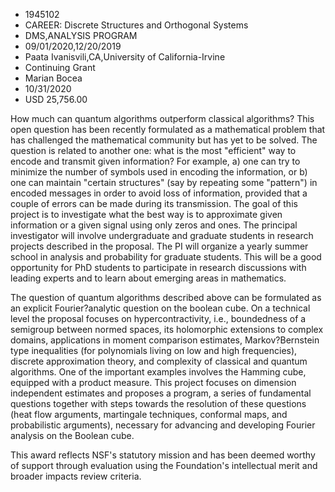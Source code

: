
* 1945102
* CAREER: Discrete Structures and Orthogonal Systems
* DMS,ANALYSIS PROGRAM
* 09/01/2020,12/20/2019
* Paata Ivanisvili,CA,University of California-Irvine
* Continuing Grant
* Marian Bocea
* 10/31/2020
* USD 25,756.00

How much can quantum algorithms outperform classical algorithms? This open
question has been recently formulated as a mathematical problem that has
challenged the mathematical community but has yet to be solved. The question is
related to another one: what is the most "efficient" way to encode and transmit
given information? For example, a) one can try to minimize the number of symbols
used in encoding the information, or b) one can maintain "certain structures"
(say by repeating some "pattern") in encoded messages in order to avoid loss of
information, provided that a couple of errors can be made during its
transmission. The goal of this project is to investigate what the best way is to
approximate given information or a given signal using only zeros and ones. The
principal investigator will involve undergraduate and graduate students in
research projects described in the proposal. The PI will organize a yearly
summer school in analysis and probability for graduate students. This will be a
good opportunity for PhD students to participate in research discussions with
leading experts and to learn about emerging areas in mathematics.

The question of quantum algorithms described above can be formulated as an
explicit Fourier?analytic question on the boolean cube. On a technical level the
proposal focuses on hypercontractivity, i.e., boundedness of a semigroup between
normed spaces, its holomorphic extensions to complex domains, applications in
moment comparison estimates, Markov?Bernstein type inequalities (for polynomials
living on low and high frequencies), discrete approximation theory, and
complexity of classical and quantum algorithms. One of the important examples
involves the Hamming cube, equipped with a product measure. This project focuses
on dimension independent estimates and proposes a program, a series of
fundamental questions together with steps towards the resolution of these
questions (heat flow arguments, martingale techniques, conformal maps, and
probabilistic arguments), necessary for advancing and developing Fourier
analysis on the Boolean cube.

This award reflects NSF's statutory mission and has been deemed worthy of
support through evaluation using the Foundation's intellectual merit and broader
impacts review criteria.
